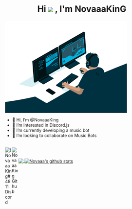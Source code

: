 <h1 align="center">Hi <img src="https://media.giphy.com/media/hvRJCLFzcasrR4ia7z/giphy.gif" width="25px"> , I'm NovaaaKinG</h1>
<h3 align="center"> </h3>

<img align="center" alt="CodingXd_Gif" src="CodingXd.gif?raw=true" width="400" height="300" />

- 👋 Hi, I’m @NovaaaKing
- 👀 I’m interested in Discord.js
- 🌱 I’m currently developing a music bot
- 💞️ I’m looking to collaborate on Music Bots

<br/>
<a href="https://discord.com/users/548192290003353631">
 <img align="left" alt="!  NovaaaKing#4811 Discord" width="22px" src="https://cdn.jsdelivr.net/npm/simple-icons@v3/icons/discord.svg" />
</a>
<a href="https://github.com/NovaaaKing/">
<img align ="left" alt="NovaaaKing Github" width="22px" src ="https://cdn.jsdelivr.net/npm/simple-icons@v3/icons/github.svg" />
</a>
<br/> <br/> 


<a href="https://github.com/NovaaaKing">
  <img align="center" src="https://github-readme-stats.vercel.app/api/top-langs/?username=NovaaaKing&theme=light&hide_langs_below=1" />
</a>
<a href="https://github.com/NovaaaKing">
 <img align="center" src="https://github-readme-stats.vercel.app/api?username=NovaaaKing&show_icons=true&theme=light&line_height=27" alt="Novaaa's github stats"/>


<!---
NovaaaKing/NovaaaKing is a ✨ special ✨ repository because its `README.md` (this file) appears on your GitHub profile.
You can click the Preview link to take a look at your changes.
--->
